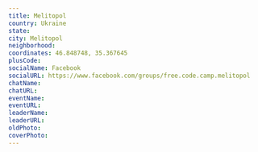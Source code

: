 ```yaml
---
title: Melitopol
country: Ukraine
state: 
city: Melitopol
neighborhood: 
coordinates: 46.848748, 35.367645
plusCode:
socialName: Facebook
socialURL: https://www.facebook.com/groups/free.code.camp.melitopol
chatName:
chatURL:
eventName:
eventURL:
leaderName:
leaderURL:
oldPhoto: 
coverPhoto:
---
```

